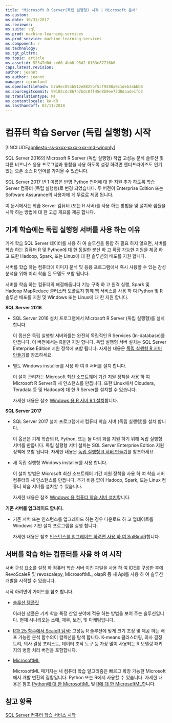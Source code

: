 ```yaml
---
title: "Microsoft R Server(독립 실행형) 시작 | Microsoft 문서"
ms.custom: 
ms.date: 10/31/2017
ms.reviewer: 
ms.suite: sql
ms.prod: machine-learning-services
ms.prod_service: machine-learning-services
ms.component: r
ms.technology: 
ms.tgt_pltfrm: 
ms.topic: article
ms.assetid: 52347d0d-ce60-4bb8-98d2-6163e87716b0
caps.latest.revision: 
author: jeannt
ms.author: jeannt
manager: cgronlund
ms.openlocfilehash: b7a9ec054b512e8825bf5cf9208a0c1deb3abbb8
ms.sourcegitcommit: 99102cdc867a7bdc0ff45e8b9ee72d0daade1fd3
ms.translationtype: MT
ms.contentlocale: ko-KR
ms.lasthandoff: 02/11/2018
---
```

# <a name="getting-started-with-machine-learning-server-standalone"></a>컴퓨터 학습 Server (독립 실행형) 시작
[!INCLUDE[appliesto-ss-xxxx-xxxx-xxx-md-winonly](../../includes/appliesto-ss-xxxx-xxxx-xxx-md-winonly.md)]
 
SQL Server 2016의 Microsoft R Server (독립 실행형) 작업 고성능 분석 솔루션 및 다른 비즈니스 응용 프로그램과 통합을 사용 하도록 설정 하려면 엔터프라이즈도 인기 있는 오픈 소스 R 언어를 가져올 수 있습니다.  

SQL Server 2017 년 1 이름은 반영 Python 언어에 대 한 지원 추가 하도록 학습 Server 컴퓨터 (독립 실행형)로 변경 되었습니다. 두 버전이 Enterprise Edition 또는 Software Assurance의 사용자에 게 무료로 제공 됩니다.

이 문서에서는 학습 Server 컴퓨터 (또는 R 서버)를 사용 하는 방법을 및 설치와 샘플을 시작 하는 방법에 대 한 고급 개요를 제공 합니다.

## <a name="why-use-a-standalone-server-for-machine-learning"></a>기계 학습에는 독립 실행형 서버를 사용 하는 이유

기계 학습 SQL Server 데이터를 사용 하 여 솔루션을 통합 하 필요 하지 않으면, 서버를 학습 하는 컴퓨터 R 및 Python에 대 한 동일한 분산 하 고 확장 가능한 지원을 제공 하 고 또한 Hadoop, Spark, 또는 Linux에 대 한 솔루션의 배포를 지원 합니다.

서버를 학습 하는 컴퓨터에 이미지 분석 및 응용 프로그램에서 즉시 사용할 수 있는 감성 분석을 위해 미리 학습 된 모델도 포함 됩니다.

서버를 학습 하는 컴퓨터의 해결해줍니다 기능 구축 하 고 원격 실행, Spark 및 Hadoop MapReduce 클러스터 토폴로지 함께 웹 서비스를 사용 하 여 Python 및 R 솔루션 배포를 지원 및 Windows 또는 Linux에 대 한 지원 합니다.

**SQL Server 2016**

+ SQL Server 2016 설치 프로그램에서 Microsoft R Server (독립 실행형)를 설치 합니다.

    이 옵션은 독립 실행형 서버와를는 완전히 독립적인 R Services (In-database)를 만듭니다. 이 버전에서는 R을만 지원 합니다. 독립 실행형 서버 설치는 SQL Server Enterprise Edition 지원 정책에 포함 됩니다. 자세한 내용은 [독립 실행형 R 서버 만들기](../../advanced-analytics/r/create-a-standalone-r-server.md)를 참조하세요.

+ 별도 Windows installer를 사용 하 여 R 서버를 설치 합니다.

    이 설치 관리자는 Microsoft 최신 소프트웨어 기간 지원 정책을 사용 하 여 Microsoft R Server의 새 인스턴스를 만듭니다. 또한 Linux에서 Cloudera, Teradata 등 및 Hadoop에 대 한 R Server를 설치할 수 있습니다.
    
    자세한 내용은 참조 [Windows 용 R 서버 9.1 설치](https://docs.microsoft.com/machine-learning-server/install/r-server-install-windows)합니다.

**SQL Server 2017**

+ SQL Server 2017 설치 프로그램에서 컴퓨터 학습 서버 (독립 실행형)를 설치 합니다. 

    이 옵션은 기계 학습의 R, Python, 또는 둘 다의 화를 지원 하기 위해 독립 실행형 서버를 만듭니다. 독립 실행형 서버 설치는 SQL Server Enterprise Edition 지원 정책에 포함 됩니다. 자세한 내용은 [독립 실행형 R 서버 만들기](../../advanced-analytics/r/create-a-standalone-r-server.md)를 참조하세요.  

+ 새 독립 실행형 Windows installer를 사용 합니다.

    이 설치 방법은 Microsoft 최신 소프트웨어 기간 지원 정책을 사용 하 여 학습 서버 컴퓨터의 새 인스턴스를 만듭니다. 추가 비용 없이 Hadoop, Spark, 또는 Linux 컴퓨터 학습 서버를 설치할 수 있습니다.
    
    자세한 내용은 참조 [Windows 용 컴퓨터 학습 서버 설치](https://docs.microsoft.com/machine-learning-server/install/machine-learning-server-windows-install)합니다.

**기존 서버를 업그레이드 합니다.**

+ 기존 서버 또는 인스턴스를 업그레이드 하는 경우 다운로드 하 고 업데이트를 Windows 기반 설치 프로그램을 실행 합니다. 

    자세한 내용은 참조 [인스턴스를 업그레이드 하려면 사용 하 여 SqlBindR](use-sqlbindr-exe-to-upgrade-an-instance-of-sql-server.md)합니다.

## <a name="start-using-machine-learning-server"></a>서버를 학습 하는 컴퓨터를 사용 하 여 시작

 서버 구성 요소를 설정 하 컴퓨터 학습 서버 이진 파일을 사용 하 여 IDE를 구성한 후에 RevoScaleR 및 revoscalepy, MicrosoftML, olapR 등 새 Api를 사용 하 여 솔루션 개발을 시작할 수 있습니다.
    
시작 하려면이 가이드를 참조 합니다.

+ [솔루션 템플릿](https://docs.microsoft.com/machine-learning-server/r/sample-solutions)

    이러한 샘플은 기계 학습 특정 산업 분야에 적용 하는 방법을 보여 주는 솔루션입니다. 현재 시나리오는 소매, 재무, 보건, 및 마케팅입니다.

+ [R과 25 함수에서 ScaleR 탐색](https://docs.microsoft.com/machine-learning-server/r/tutorial-r-to-revoscaler): 고성능 R 솔루션에 맞게 크기 조정 및 제공 하는 배포 가능한 분석 함수의이 컬렉션을 탐색 합니다. K-means 클러스터링, 의사 결정 트리, 의사 결정 포리스트, 데이터 조작 도구 등 가장 많이 사용되는 R 모델링 패키지의 병렬 처리 버전을 포함합니다.

- [MicrosoftML](https://msdn.microsoft.com/library/mt790482.aspx)

    MicrosoftML 패키지는 새 컴퓨터 학습 알고리즘은 빠르고 확장 가능한 Microsoft에서 개발 변환의 집합입니다. Python 또는 R에서 사용할 수 있습니다. 자세한 내용은 참조 [Python에 대 한 MicrosoftML](https://docs.microsoft.com/machine-learning-server/python-reference/microsoftml/microsoftml-package) 및 [R에 대 한 MicrosoftML](https://docs.microsoft.com/machine-learning-server/r-reference/microsoftml/microsoftml-package)합니다.

## <a name="see-also"></a>참고 항목

[SQL Server 컴퓨터 학습 서비스 시작](../../advanced-analytics/r/getting-started-with-sql-server-r-services.md)